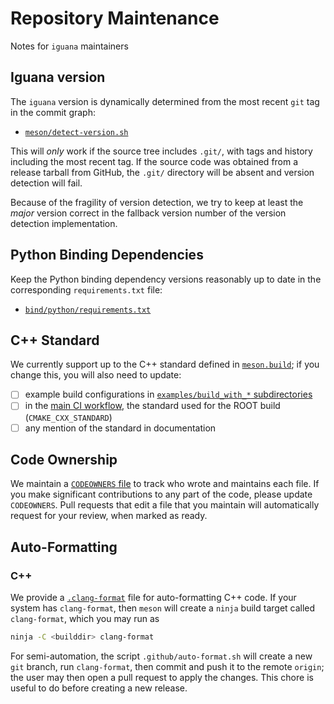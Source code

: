 # Repository Maintenance

Notes for `iguana` maintainers

## Iguana version

The `iguana` version is dynamically determined from the most recent `git` tag in the commit graph:

- [`meson/detect-version.sh`](/meson/detect-version.sh)

This will _only_ work if the source tree includes `.git/`, with tags and history including the most recent tag.
If the source code was obtained from a release tarball from GitHub, the `.git/` directory will be absent and version detection will fail.

Because of the fragility of version detection, we try to keep at least the _major_ version correct in the fallback version number of the version detection implementation.

## Python Binding Dependencies

Keep the Python binding dependency versions reasonably up to date in the corresponding `requirements.txt` file:

- [`bind/python/requirements.txt`](/bind/python/requirements.txt)

## C++ Standard

We currently support up to the C++ standard defined in [`meson.build`](/meson.build); if you change this, you will also need to update:
- [ ] example build configurations in [`examples/build_with_*` subdirectories](/examples)
- [ ] in the [main CI workflow](/.github/workflows/ci.yml), the standard used for the ROOT build (`CMAKE_CXX_STANDARD`)
- [ ] any mention of the standard in documentation

## Code Ownership

We maintain a [`CODEOWNERS` file](/CODEOWNERS) to track who wrote and maintains each file. If you make significant contributions to any part of the code, please update `CODEOWNERS`. Pull requests that edit a file that you maintain will automatically request for your review, when marked as ready.

## Auto-Formatting

### C++

We provide a [`.clang-format`](/.clang-format) file for auto-formatting C++ code. If your system has `clang-format`,
then `meson` will create a `ninja` build target called `clang-format`, which you may run as
```bash
ninja -C <builddir> clang-format
```
For semi-automation, the script `.github/auto-format.sh` will create a new `git` branch, run `clang-format`, then commit and push it to the remote `origin`; the user may then open a pull request to apply the changes. This chore is useful to do before creating a new release.

